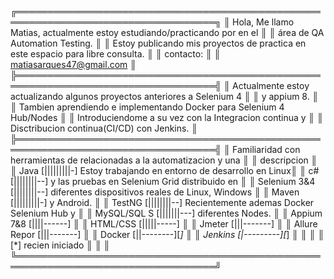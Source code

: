 ╔══════════════════════════════════════════════════════════════════════════════════╗
║ Hola, Me llamo Matias, actualmente estoy estudiando/practicando por en el        ║
║ área de QA Automation Testing.                                                   ║
║ Estoy publicando mis proyectos de practica en este espacio para libre consulta.  ║
║ contacto:                                                                        ║
║ matiasarques47@gmail.com                                                         ║
╠══════════════════════════════════════════════════════════════════════════════════╣
║ Actualmente estoy actualizando algunos proyectos anteriores a Selenium 4         ║
║ y appium 8.                                                                      ║
║ Tambien aprendiendo e implementando Docker para Selenium 4 Hub/Nodes             ║
║ Introduciendome a su vez con la Integracion continua y                           ║
║ Disctribucion continua(CI/CD) con Jenkins.                                       ║
╠══════════════════════════════════════════════════════════════════════════════════╣
║ Familiaridad con herramientas de relacionadas a la automatizacion y una          ║
║ descripcion                                                                      ║
║ Java         [|||||||||-]      Estoy trabajando en entorno de desarrollo en Linux║
║ c#           [||||||||--]      y las pruebas en Selenium Grid distribuido en     ║
║ Selenium 3&4 [||||||||--]      diferentes dispositivos reales de Linux, Windows  ║
║ Maven        [|||||||||-]      y Android.                                        ║
║ TestNG       [||||||||--]      Recientemente ademas Docker Selenium Hub y        ║
║ MySQL/SQL S  [|||||||---]      diferentes Nodes.                                 ║
║ Appium   7&8 [||||------]                                                        ║
║ HTML/CSS     [|||||-----]                                                        ║
║ Jmeter       [|||-------]                                                        ║
║ Allure Repor [|||-------]                                                        ║
║ Docker       [||--------][*]                                                     ║
║ Jenkins      [|---------][*]                                                     ║
║                                                                                  ║
║ [*] recien iniciado                                                              ║
║                                                                                  ║
╚══════════════════════════════════════════════════════════════════════════════════╝
